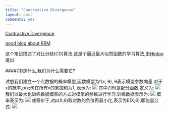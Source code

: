 ```yaml
---
title: "Contrastive Divergence"
layout: post
comments: yes
---
```


[Contrastive Divergence](http://www.robots.ox.ac.uk/~ojw/files/NotesOnCD.pdf)

[good blog about RBM](http://blog.csdn.net/mytestmy/article/details/9150213)

这个笔记描述了对比分歧(CD)算法,这是个逼近最大似然函数的学习算法,由[Hinton](http://www.cs.toronto.edu/~hinton/)提出.

####CD是什么,我们为什么需要它?

试想我们建立一个点数据的概率模型,函数模型为f(x; θ), θ表示模型参数向量.对于x的概率,p(x;θ)在所有x的累加和为1, 表示为: 
<img src="http://www.forkosh.com/mathtex.cgi? \Large p(x; \Theta)=\frac{1}{Z(\Theta)}f(x; \Theta)">
其中Z(θ)是配分函数,定义为:
<img src="http://www.forkosh.com/mathtex.cgi? \Large Z(\Theta)=\int\limits f(x; \Theta)dx">
我们以最大化训练数据概率的方式对模型的参数进行学习.训练数据表示为:
<img src="http://www.forkosh.com/mathtex.cgi? \Large \mathbf{X}=x_{1,...,K}">
概率表示为:
<img src="http://www.forkosh.com/mathtex.cgi? \Large p(\mathbf{X};\Theta)=\prod_{k=1}^K\frac{1}{Z(\Theta)}f(x;\Theta)">
或等价于,对p(X;θ)取对数的负值再最小化,表示为E(X;θ),即能量公式:
<img src="http://www.forkosh.com/mathtex.cgi? \Large E(\mathbf{X};\Theta)=logZ(\Theta) - \frac{1}{K}\sum_{k=1}{K}logf(x_k;\Theta)">








